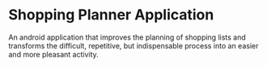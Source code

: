# Shopping Planner Application

An android application that improves the planning of shopping lists and transforms the difficult, repetitive, but indispensable process into an easier and more pleasant activity.
